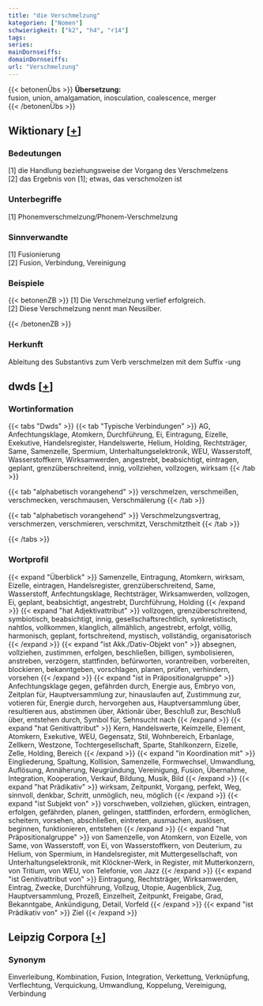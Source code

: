 ```yaml
---
title: "die Verschmelzung"
kategorien: ["Nomen"]
schwierigkeit: ["k2", "h4", "r14"]
tags:
series:
mainDornseiffs:
domainDornseiffs:
url: "Verschmelzung"
---
```


{{< betonenÜbs >}}
**Übersetzung:**  
fusion, union, amalgamation, inosculation, coalescence, merger  
{{< /betonenÜbs >}}

## Wiktionary [[+](https://de.wiktionary.org/wiki/Verschmelzung)]

### Bedeutungen
[1] die Handlung beziehungsweise der Vorgang des Verschmelzens  
[2] das Ergebnis von [1]; etwas, das verschmolzen ist  

### Unterbegriffe
[1] Phonemverschmelzung/Phonem-Verschmelzung  

### Sinnverwandte
[1] Fusionierung  
[2] Fusion, Verbindung, Vereinigung  

### Beispiele
{{< betonenZB >}}
[1] Die Verschmelzung verlief erfolgreich.  
[2] Diese Verschmelzung nennt man Neusilber.  

{{< /betonenZB >}}
### Herkunft
Ableitung des Substantivs zum Verb verschmelzen mit dem Suffix -ung  



## dwds [[+](https://www.dwds.de/wb/Verschmelzung)]

### Wortinformation
{{< tabs "Dwds" >}}
{{< tab "Typische Verbindungen" >}}
AG, Anfechtungsklage, Atomkern, Durchführung, Ei, Eintragung, Eizelle, Exekutive, Handelsregister, Handelswerte, Helium, Holding, Rechtsträger, Same, Samenzelle, Spermium, Unterhaltungselektronik, WEU, Wasserstoff, Wasserstoffkern, Wirksamwerden, angestrebt, beabsichtigt, eintragen, geplant, grenzüberschreitend, innig, vollziehen, vollzogen, wirksam
{{< /tab >}}

{{< tab "alphabetisch vorangehend" >}}
verschmelzen, verschmeißen, verschmecken, verschmausen, Verschmälerung
{{< /tab >}}

{{< tab "alphabetisch vorangehend" >}}
Verschmelzungsvertrag, verschmerzen, verschmieren, verschmitzt, Verschmitztheit
{{< /tab >}}

{{< /tabs >}}

### Wortprofil
{{< expand "Überblick" >}} Samenzelle, Eintragung, Atomkern, wirksam, Eizelle, eintragen, Handelsregister, grenzüberschreitend, Same, Wasserstoff, Anfechtungsklage, Rechtsträger, Wirksamwerden, vollzogen, Ei, geplant, beabsichtigt, angestrebt, Durchführung, Holding {{< /expand >}}
{{< expand "hat Adjektivattribut" >}} vollzogen, grenzüberschreitend, symbiotisch, beabsichtigt, innig, gesellschaftsrechtlich, synkretistisch, nahtlos, vollkommen, klanglich, allmählich, angestrebt, erfolgt, völlig, harmonisch, geplant, fortschreitend, mystisch, vollständig, organisatorisch {{< /expand >}}
{{< expand "ist Akk./Dativ-Objekt von" >}} absegnen, vollziehen, zustimmen, erfolgen, beschließen, billigen, symbolisieren, anstreben, verzögern, stattfinden, befürworten, vorantreiben, vorbereiten, blockieren, bekanntgeben, vorschlagen, planen, prüfen, verhindern, vorsehen {{< /expand >}}
{{< expand "ist in Präpositionalgruppe" >}} Anfechtungsklage gegen, gefährden durch, Energie aus, Embryo von, Zeitplan für, Hauptversammlung zur, hinauslaufen auf, Zustimmung zur, votieren für, Energie durch, hervorgehen aus, Hauptversammlung über, resultieren aus, abstimmen über, Aktionär über, Beschluß zur, Beschluß über, entstehen durch, Symbol für, Sehnsucht nach {{< /expand >}}
{{< expand "hat Genitivattribut" >}} Kern, Handelswerte, Keimzelle, Element, Atomkern, Exekutive, WEU, Gegensatz, Stil, Wohnbereich, Erbanlage, Zellkern, Westzone, Tochtergesellschaft, Sparte, Stahlkonzern, Eizelle, Zelle, Holding, Bereich {{< /expand >}}
{{< expand "in Koordination mit" >}} Eingliederung, Spaltung, Kollision, Samenzelle, Formwechsel, Umwandlung, Auflösung, Annäherung, Neugründung, Vereinigung, Fusion, Übernahme, Integration, Kooperation, Verkauf, Bildung, Musik, Bild {{< /expand >}}
{{< expand "hat Prädikativ" >}} wirksam, Zeitpunkt, Vorgang, perfekt, Weg, sinnvoll, denkbar, Schritt, unmöglich, neu, möglich {{< /expand >}}
{{< expand "ist Subjekt von" >}} vorschweben, vollziehen, glücken, eintragen, erfolgen, gefährden, planen, gelingen, stattfinden, erfordern, ermöglichen, scheitern, vorsehen, abschließen, eintreten, ausmachen, auslösen, beginnen, funktionieren, entstehen {{< /expand >}}
{{< expand "hat Präpositionalgruppe" >}} von Samenzelle, von Atomkern, von Eizelle, von Same, von Wasserstoff, von Ei, von Wasserstoffkern, von Deuterium, zu Helium, von Spermium, in Handelsregister, mit Muttergesellschaft, von Unterhaltungselektronik, mit Klöckner-Werk, in Register, mit Mutterkonzern, von Tritium, von WEU, von Telefonie, von Jazz {{< /expand >}}
{{< expand "ist Genitivattribut von" >}} Eintragung, Rechtsträger, Wirksamwerden, Eintrag, Zwecke, Durchführung, Vollzug, Utopie, Augenblick, Zug, Hauptversammlung, Prozeß, Einzelheit, Zeitpunkt, Freigabe, Grad, Bekanntgabe, Ankündigung, Detail, Vorfeld {{< /expand >}}
{{< expand "ist Prädikativ von" >}} Ziel {{< /expand >}}

## Leipzig Corpora [[+](https://corpora.uni-leipzig.de/en/res?word=Verschmelzung&corpusId=deu_newscrawl-public_2018)]


### Synonym
Einverleibung, Kombination, Fusion, Integration, Verkettung, Verknüpfung, Verflechtung, Verquickung, Umwandlung, Koppelung, Vereinigung, Verbindung

